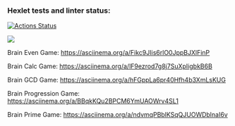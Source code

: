 ### Hexlet tests and linter status:
[![Actions Status](https://github.com/mozguru/python-project-49/workflows/hexlet-check/badge.svg)](https://github.com/mozguru/python-project-49/actions)

<a href="https://codeclimate.com/github/mozguru/python-project-49/maintainability"><img src="https://api.codeclimate.com/v1/badges/c37cff58c062735768af/maintainability" /></a>

Brain Even Game:
https://asciinema.org/a/Fikc9JIis6rlO0JppBJXlFinP


Brain Calc Game:
https://asciinema.org/a/lF9ezrod7g8j7SuXpIigbkB6B

Brain GCD Game:
https://asciinema.org/a/hFGppLa6pr40Hfh4b3XmLsKUG

Brain Progression Game:
https://asciinema.org/a/BBqkKQu2BPCM6YmUAOWrv4SL1

Brain Prime Game:
https://asciinema.org/a/ndvmqPBblKSqQJUOWDblnaI6v
